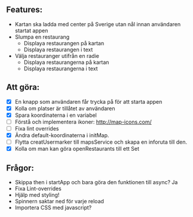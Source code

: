 ## Features:
- Kartan ska ladda med center på Sverige utan nål innan användaren startat appen
- Slumpa en restaurang
  - Displaya restaurangen på kartan
  - Displaya restaurangen i text
- Välja restauranger utifrån en radie
  - Displaya restaurangerna på kartan
  - Displaya restaurangerna i text


## Att göra:
- [x] En knapp som användaren får trycka på för att starta appen
- [x] Kolla om platser är tillåtet av användaren
- [x] Spara koordinaterna i en variabel
- [ ] Förstå och implementera ikoner: http://map-icons.com/
- [ ] Fixa lint overrides
- [x] Ändra default-koordinaterna i initMap.
- [ ] Flytta creatUsermarker till mapsService och skapa en inforuta till den.
- [x] Kolla om man kan göra openRestaurants till ett Set

## Frågor:
- Skippa then i startApp och bara göra den funktionen till async? Ja
- Fixa Lint-overrides
- Hjälp med styling!
- Spinnern saktar ned för varje reload
- Importera CSS med javascript?